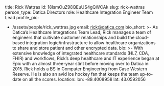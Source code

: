 title: Rick Wattras
id: 18lsmOuZ98QEuUS4gQWCAk
slug: rick-wattras
person_type: Datica Directors
role: Healthcare Integration Engineer Team Lead
profile_pic:
  - /assets/people/rick_wattras.jpg
email: rick@datica.com
bio_short: >-
  As Datica’s Healthcare Integrations Team Lead, Rick manages a team of
  engineers that cultivate customer relationships and build the cloud-based
  integration logic/infrastructure to allow healthcare organizations to share
  and store patient and other encrypted data. 
bio: >-
  With extensive knowledge of integrated healthcare standards (HL7, CDA, FHIR)
  and workflows, Rick’s deep healthcare and IT experience began at Epic with an
  almost three-year stint before moving over to Datica in 2015. Rick holds a BS
  in Computer Engineering from Case Western Reserve. He is also an avid ice
  hockey fan that keeps the team up-to-date on all the scores. 
location:
  lon: -89.4008958
  lat: 43.0592056
